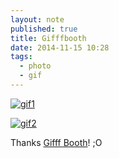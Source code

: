 ```yaml
---
layout: note
published: true
title: Gifffbooth
date: 2014-11-15 10:28
tags:
  - photo
  - gif
---
```


[![gif1](https://farm8.staticflickr.com/7551/15795835625_0a5730b893_o.gif)](http://www.gifffbooth.com/delivery.php?id=24436&session=51)

[![gif2](https://farm8.staticflickr.com/7503/15793961361_11336e0b20_o.gif)](http://www.gifffbooth.com/delivery.php?id=24427&session=51)

Thanks [Gifff Booth](http://www.gifffbooth.com)! ;O
